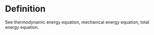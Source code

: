# Definition

See thermodynamic energy equation, mechanical energy equation, total
energy equation.
